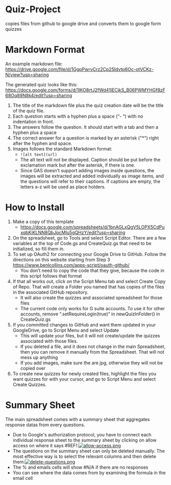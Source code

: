 # Quiz-Project
copies files from github to google drive and converts them to google form quizzes

# Markdown Format
An example markdown file:
https://drive.google.com/file/d/1GgpPwrvCrz2Cp25Idvtp6Oc-otVCKz-N/view?usp=sharing

The generated quiz looks like this:
https://docs.google.com/forms/d/1IKO8rtJ2fWd41IECjkS_B06PWMYHGf8zF68Oq89N8k4/edit?usp=sharing

1. The title of the markdown file plus the quiz creation date will be the title of the quiz file. 
2. Each question starts with a hyphen plus a space (“- “) with no indentation in front.
3. The answers follow the question. It should start with a tab and then a hyphen plus a space
4. The correct answer for a question is marked by an asterisk ("*") right after the hyphen and space.
5. Images follows the standard Markdown format:
    - `![alt text](url)`
    - The alt text will not be displayed. Caption should be put before the exclamation mark but after the asterisk, if there is one.
    - Since GAS doesn’t support adding images inside questions, the images will be extracted and added individually as image items, and the questions will refer to their captions. If captions are empty, the letters a-z will be used as place holders.
  


# How to Install
1. Make a copy of this template 
    - https://docs.google.com/spreadsheets/d/1bnAGLxQgV5LOPX5CdPuxqbKiKLNN8QbJpcMIu5gQHzY/edit?usp=sharing 
2. On the spreadsheet, go to Tools and select Script Editor. There are a few variables at the top of Code.gs and CreateQuiz.gs that need to be initialized, so fill them in.
3. To set up OAuth2 for connecting your Google Drive to GitHub. Follow the directions on this website starting from Step 3 https://www.benlcollins.com/apps-script/oauth-github/
    - You don’t need to copy the code that they give, because the code in this script follows that format
4. If that all works out, click on the Script Menu tab and select Create Copy of Repo. That will create a Folder you named that has copies of the files in the associated GitHub repository. 
    - It will also create the quizzes and associated spreadsheet for those files
    - The current code only works for G suite accounts. To use it for other accounts, remove “.setRequireLogin(true)” in newQuizInFolder() in CreateQuiz.gs
5. If you committed changes to GitHub and want them updated in your GoogleDrive, go to Script Menu and select Update
    - This will update your files, but it will not create/update the quizzes associated with those files.
    - If you deleted a file, and it does not change in the main Spreadsheet, then you can remove it manually from the Spreadsheet. That will not mess up anything
    - If you add images, make sure the are jpg, otherwise they will not be copied over
6. To create new quizzes for newly created files, highlight the files you want quizzes for with your cursor, and go to Script Menu and select Create Quizzes. 

# Summary Sheet
The main spreadsheet comes with a summary sheet that aggregates response datas from every questions. 
- Due to Google's authorization protocol, you have to connect each individual response sheet to the summary sheet by clicking on allow access on where it says #REF!:[![allow-access.png](https://i.postimg.cc/qMWXChnt/allow-access.png)](https://postimg.cc/XpcyRvs3)
- The questions on the summary sheet can only be deleted manually. The most effective way is to select the relevant columns and then delete them:[![delete-questions.png](https://i.postimg.cc/7hd77dCv/delete-questions.png)](https://postimg.cc/YLNhBXf8)
- The % and emails cells will show #N/A if there are no responses
- You can see where the data comes from by examining the formula in the email cell


